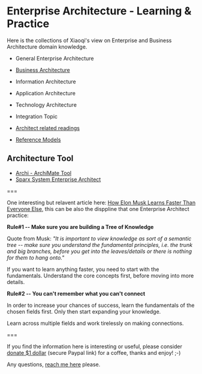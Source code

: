# Enterprise Architecture - Learning & Practice

Here is the collections of Xiaoqi's view on Enterprise and Business Architecture domain knowledge.

- General Enterprise Architecture
- [Business Architecture](./business-architecture/)
- Information Architecture
- Application Architecture
- Technology Architecture
- Integration Topic

- [Architect related readings](./archi_reading/)
- [Reference Models](/ref_models/)

## Architecture Tool

- [Archi - ArchiMate Tool](/archimate/)
- [Sparx System Enterprise Architect](/Sparx/)


===

One interesting but relavent article here: [How Elon Musk Learns Faster Than Everyone Else](https://medium.com/@mariastepanova7/how-elon-musk-learns-faster-than-everyone-else-26c5cf4c2ef5), this can be also the disppline that one Enterprise Architect practice:

__Rule#1 -- Make sure you are building a Tree of Knowledge__

Quote from Musk: _"It is important to view knowledge as sort of a semantic tree -- make sure you understand the fundamental principles, i.e. the trunk and big branches, before you get into the leaves/details or there is nothing for them to hang onto."_

If you want to learn anything faster, you need to start with the fundamentals. Understand the core concepts first, before moving into more details.

__Rule#2 -- You can't remember what you can't connect__

In order to increase your chances of success, learn the fundamentals of the chosen fields first. Only then start expanding your knowledge.

Learn across multiple fields and work tirelessly on making connections.

===

If you find the information here is interesting or useful, please consider [donate $1 dollar](https://paypal.me/zhaoxiaoqi/1) (secure Paypal link) for a coffee, thanks and enjoy! ;-)

Any questions, [reach me here](mailto:xiaoqizhao@outlook.com) please.